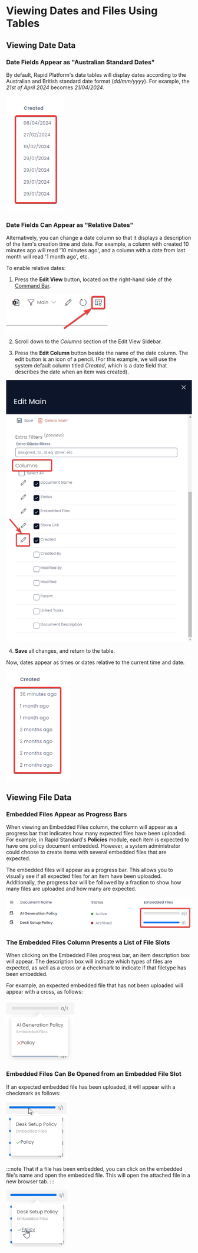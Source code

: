 # Viewing Dates and Files Using Tables
## Viewing Date Data
### Date Fields Appear as "Australian Standard Dates"
By default, Rapid Platform's data tables will display dates according to the Australian and British standard date format (*dd/mm/yyyy*). For example, the *21st of April 2024* becomes *21/04/2024*.

![A screenshot that shows how date columns appear in the British or Australian format, when enabled in the view.](<Data Table Dates British.png>)

### Date Fields Can Appear as "Relative Dates"
Alternatively, you can change a date column so that it displays a description of the item's creation time and date. For example, a column with created 10 minutes ago will read '10 minutes ago', and a column with a date from last month will read '1 month ago', etc.

To enable relative dates: 

1. Press the **Edit View** button, located on the right-hand side of the [Command Bar](</docs/Rapid/2-User Manual/glossary/glossary.md#command-bar>).

![A screenshot that shows the location of the "Edit View" button. It is a button on the far right-hand side of the Command Bar, and resembles a Table with a Cog in the corner.](<Data Table View Editor Button.png>)

2. Scroll down to the *Columns* section of the Edit View Sidebar.

3. Press the **Edit Column** button beside the name of the date column. The edit button is an icon of a pencil. (For this example, we will use the system default column titled *Created*, which is a date field that describes the date when an item was created).

![A screenshot that shows how to edit a date field in the edit view sidebar. It is annotate with a red box that shows you must scroll down to the "columns" section of the edit view sidebar, and a red box that indicates what the "Edit Column" button looks like: a pencil icon.](<Data Table Edit Column.png>)

4. **Save** all changes, and return to the table.

Now, dates appear as times or dates relative to the current time and date.

![A screenshot demonstrating how Rapid Platform formats relative dates.](<Data Table Dates Relative.png>)

## Viewing File Data
### Embedded Files Appear as Progress Bars
When viewing an Embedded Files column, the column will appear as a progress bar that indicates how many expected files have been uploaded. For example, in Rapid Standard's **Policies** module, each item is expected to have one policy document embedded. However, a system administrator could choose to create items with several embedded files that are expected.

The embedded files will appear as a progress bar. This allows you to visually see if all expected files for an item have been uploaded. Additionally, the progress bar will be followed by a fraction to show how many files are uploaded and how many are expected.

![A screenshot demonstrating how a progress bar reveals the number of embedded files.](<Data Table Embedded Files Bar.png>)

### The Embedded Files Column Presents a List of File Slots
When clicking on the Embedded Files progress bar, an item description box will appear. The description box will indicate which types of files are expected, as well as a cross or a checkmark to indicate if that filetype has been embedded.

For example, an expected embedded file that has not been uploaded will appear with a cross, as follows:

![A screenshot that shows how a file that has not been uploaded appears in the embedded files description box.](<Data Table Embedded Files Dialogue Box 1.png>)

### Embedded Files Can Be Opened from an Embedded File Slot
If an expected embedded file has been uploaded, it will appear with a checkmark as follows:

![A screenshot that shows how a file that has been uploaded appears in the embedded files description box.](<Data Table Embedded Files Dialogue Box 2.png>)

:::note
 That if a file has been embedded, you can click on the embedded file's name and open the embedded file. This will open the attached file in a new browser tab.
:::

![A screenshot that shows how a file that has been uploaded appears in the embedded files description box, and can be clicked on by selecting the file name label that appears.](<Data Table Embedded Files Dialogue Box 3.png>)
